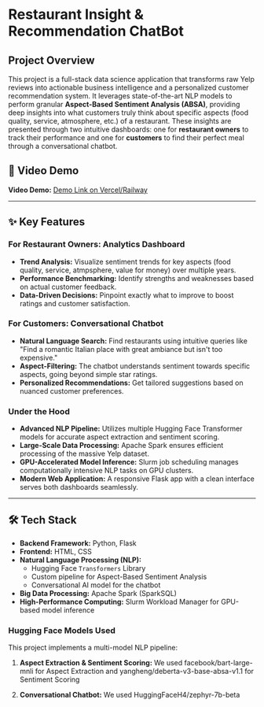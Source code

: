 # Restaurant Insight & Recommendation ChatBot

## Project Overview

This project is a full-stack data science application that transforms raw Yelp reviews into actionable business intelligence and a personalized customer recommendation system. It leverages state-of-the-art NLP models to perform granular **Aspect-Based Sentiment Analysis (ABSA)**, providing deep insights into what customers truly think about specific aspects (food quality, service, atmosphere, etc.) of a restaurant. These insights are presented through two intuitive dashboards: one for **restaurant owners** to track their performance and one for **customers** to find their perfect meal through a conversational chatbot.

## 🚀 Video Demo

**Video Demo:** [Demo Link on Vercel/Railway]()  

---

## ✨ Key Features

### **For Restaurant Owners: Analytics Dashboard**
*   **Trend Analysis:** Visualize sentiment trends for key aspects (food quality, service, atmpsphere, value for money) over multiple years.
*   **Performance Benchmarking:** Identify strengths and weaknesses based on actual customer feedback.
*   **Data-Driven Decisions:** Pinpoint exactly what to improve to boost ratings and customer satisfaction.

### **For Customers: Conversational Chatbot**
*   **Natural Language Search:** Find restaurants using intuitive queries like "Find a romantic Italian place with great ambiance but isn't too expensive."
*   **Aspect-Filtering:** The chatbot understands sentiment towards specific aspects, going beyond simple star ratings.
*   **Personalized Recommendations:** Get tailored suggestions based on nuanced customer preferences.

### **Under the Hood**
*   **Advanced NLP Pipeline:** Utilizes multiple Hugging Face Transformer models for accurate aspect extraction and sentiment scoring.
*   **Large-Scale Data Processing:** Apache Spark ensures efficient processing of the massive Yelp dataset.
*   **GPU-Accelerated Model Inference:** Slurm job scheduling manages computationally intensive NLP tasks on GPU clusters.
*   **Modern Web Application:** A responsive Flask app with a clean interface serves both dashboards seamlessly.

---

## 🛠️ Tech Stack

*   **Backend Framework:** Python, Flask
*   **Frontend:** HTML, CSS
*   **Natural Language Processing (NLP):**
    *   Hugging Face `Transformers` Library
    *   Custom pipeline for Aspect-Based Sentiment Analysis
    *   Conversational AI model for the chatbot
*   **Big Data Processing:** Apache Spark (SparkSQL)
*   **High-Performance Computing:** Slurm Workload Manager for GPU-based model inference
  

### **Hugging Face Models Used**
This project implements a multi-model NLP pipeline:
1.  **Aspect Extraction & Sentiment Scoring:** We used facebook/bart-large-mnli for Aspect Extraction 
and yangheng/deberta-v3-base-absa-v1.1 for Sentiment Scoring


2.  **Conversational Chatbot:** We used HuggingFaceH4/zephyr-7b-beta 



